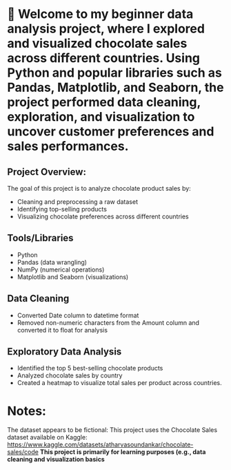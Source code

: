 # 🍫 Welcome to my beginner data analysis project, where I explored and visualized chocolate sales across different countries. Using Python and popular libraries such as Pandas, Matplotlib, and Seaborn, the project performed data cleaning, exploration, and visualization to uncover customer preferences and sales performances.

## Project Overview:
The goal of this project is to analyze chocolate product sales by:
 - Cleaning and preprocessing a raw dataset
 - Identifying top-selling products
 - Visualizing chocolate preferences across different countries

## Tools/Libraries
 - Python
 - Pandas (data wrangling)
 - NumPy (numerical operations)
 - Matplotlib and Seaborn (visualizations)

## Data Cleaning
 - Converted Date column to datetime format
 - Removed non-numeric characters from the Amount column and converted it to float for analysis

## Exploratory Data Analysis 
 - Identified the top 5 best-selling chocolate products
 - Analyzed chocolate sales by country
 - Created a heatmap to visualize total sales per product across countries.

# Notes:
The dataset appears to be fictional: 
This project uses the Chocolate Sales dataset available on Kaggle: 
https://www.kaggle.com/datasets/atharvasoundankar/chocolate-sales/code
**This project is primarily for learning purposes (e.g., data cleaning and visualization basics**
   
